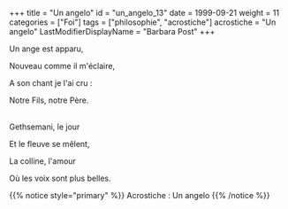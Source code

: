+++
title = "Un angelo"
id = "un_angelo_13"
date = 1999-09-21
weight = 11
categories = ["Foi"]
tags = ["philosophie", "acrostiche"]
acrostiche = "Un angelo"
LastModifierDisplayName = "Barbara Post"
+++

Un ange est apparu,

Nouveau comme il m'éclaire,

A son chant je l'ai cru :

Notre Fils, notre Père.

 \
Gethsemani, le jour

Et le fleuve se mêlent,

La colline, l'amour

Où les voix sont plus belles.

{{% notice style="primary" %}}
Acrostiche : Un angelo
{{% /notice %}}
